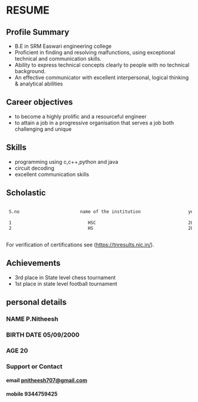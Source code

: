 
# RESUME

## Profile Summary
* B.E in SRM Easwari engineering college
* Proficient in finding and resolving malfunctions, using exceptional technical and communication skills.
* Ability to express technical concepts clearly to people with no technical background.
* An effective communicator with excellent interpersonal, logical thinking & analytical abilities

## Career objectives
* to become a highly prolific and a resourceful engineer
* to attain a job in a progressive organisation that serves a job both challenging and unique

## Skills
* programming using c,c++,python and java
* circuit decoding
* excellent communication skills


## Scholastic
```markdown
   
 S.no                       name of the institution                  year               percentage of marks
 
 1                             HSC                                   2018                     80              
 2                             HS                                    2015                     97



```


For verification of certifications see (https://tnresults.nic.in/).

## Achievements
* 3rd place in State level chess tournament
* 1st place in state level football tournament

## personal details 
### NAME         P.Nitheesh
### BIRTH DATE   05/09/2000
### AGE          20   


### Support or Contact

#### email     pnitheesh707@gmail.com
#### mobile    9344759425
